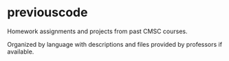 # previouscode
Homework assignments and projects from past CMSC courses.

Organized by language with descriptions and files provided by professors if available.

